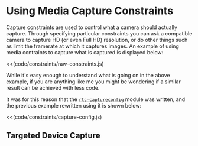 # Using Media Capture Constraints

Capture constraints are used to control what a camera should actually capture.  Through specifying particular constraints you can ask a compatible camera to capture HD (or even Full HD) resolution, or do other things such as limit the framerate at which it captures images.  An example of using media contraints to capture what is captured is displayed below:

<<(code/constraints/raw-constraints.js)

While it's easy enough to understand what is going on in the above example, if you are anything like me you might be wondering if a similar result can be achieved with less code.

It was for this reason that the [`rtc-captureconfig`](https://github.com/rtc-io/rtc-captureconfig) module was written, and the previous example rewritten using it is shown below:

<<(code/constraints/capture-config.js)

## Targeted Device Capture
